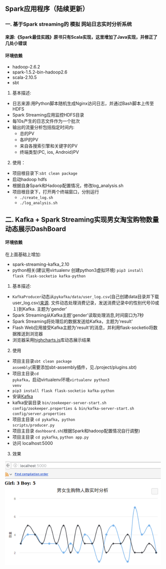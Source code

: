 ## Spark应用程序（陆续更新）
###  一. 基于Spark streaming的 模拟 网站日志实时分析系统
#### 来源:《Spark最佳实践》原书只有Scala实现，这里增加了Java实现，并修正了几处小错误
#### 环境依赖
- hadoop-2.6.2
- spark-1.5.2-bin-hadoop2.6
- scala-2.10.5
- sbt
1. 基本描述:
- 日志来源:用Python脚本随机生成Nginx访问日志，并通过Bash脚本上传至HDFS
- Spark Streaming应用监控HDFS目录
- 每10s产生的日志文件作为一个批次
- 输出的流量分析包括指定时间内:
  + 总的PV
  + 各IP的PV
  + 来自各搜索引擎和关键字的PV
  + 终端类型(PC, ios, Android)PV

2. 使用：
- 项目根目录下:<code>sbt clean package</code>
- 启动hadoop hdfs
- 根据自身Spark和Hadoop配置情况，修改log_analysis.sh
- 项目根目录下，打开两个终端窗口，分别运行
  + <code>./create_log.sh</code>
  + <code>./log_analysis.sh</code>

## 二. Kafka + Spark Streaming实现男女淘宝购物数量动态展示DashBoard
#### 环境依赖
在上面基础上增加:
- spark-streaming-kafka_2.10
- python相关(建议用virtualenv 创建python3虚拟环境)
<code>pip3 install flask flask-socketio kafka-python</code>

1. 基本描述:
- <code>KafkaProducer</code>动态从<code>pykafka/data/user_log.csv</code>(自己创建data目录并下载user_log.csv)[来源](https://pan.baidu.com/s/1cs02Nc).
文件动态处理消费记录，发送消费记录中的性别代号(0或１)到Kafka. 主题为'gender'
- Spark Streaming从Kafka主题'gender'读取处理消息,时间窗口为7秒
- Spark Streaming将处理后的数据发送给Kafka，主题为'result'
- Flash Web应用接受Kafka主题为'result'的消息，并利用flask-socketio将数据推送到浏览器
- 浏览器采用[highcharts.js](https://www.highcharts.com/)库动态展示结果

2. 使用
- 项目主目录<code>sbt clean package assembly</code>(需要添加sbt-assembly插件，见./project/plugins.sbt)
- 项目主目录<code>cd pykafka</code>，启动virtualenv环境<code>virtualenv python3 venv</code>
- <code>pip3 install flask flask-socketio kafka-python</code>
- 安装[Kafka](http://www-eu.apache.org/dist/kafka/0.10.2.1/kafka_2.10-0.10.2.1.tgz)
- kafka安装目录 <code>bin/zookeeper-server-start.sh config/zookeeper.properties &
                    bin/kafka-server-start.sh config/server.properties</code>
- 项目主目录 <code>cd pykafka</code>，<code>python scripts/producer.py</code>
- 项目主目录 <code>dashboard.sh</code>(根据Spark和hadoop配置情况自行调整)
- 项目主目录 <code>cd pykafka</code>, <code>python app.py</code>
- 访问 localhost:5000

3. 效果
<img src="out.gif">

  


